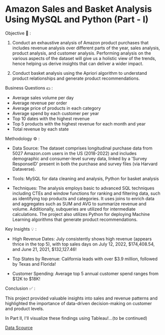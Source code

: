 # Amazon Sales and Basket Analysis Using MySQL and Python (Part - I)
Objective 🎯 : 

1. Conduct an exhaustive analysis of Amazon product purchases that includes revenue analysis over different parts of the year, sales analysis, product analysis, and customer analysis. Performing analysis on the various aspects of the dataset will give us a holistic view of the trends,  hence helping us derive insights that can deliver a wider impact.

2. Conduct basket analysis using the Apriori algorithm to understand product relationships and generate product recommendations.

Business Questions 💵 :

- Average sales volume per day
- Average revenue per order
- Average price of products in each category
- Average spend by each customer per year
- Top 10 dates with the highest revenue
- Top 5 products with the highest revenue for each month and year
- Total revenue by each state

Methodology ⚙ :

- Data Source: The dataset comprises longitudinal purchase data from 5027 Amazon.com users in the US (2018-2022) and includes demographic and consumer-level survey data, linked by a 'Survey ResponseID' present in both the purchase and survey files (via Harvard Dataverse).

- Tools: MySQL for data cleaning and analysis, Python for basket analysis

- Techniques: The analysis employs basic to advanced SQL techniques including CTEs and window functions for ranking and filtering data, such as identifying top products and categories. It uses joins to enrich data and aggregates such as SUM and AVG to summarize revenue and volume. Additionally, subqueries are utilized for intermediate calculations. The project also utilizes Python for deploying Machine Learning algorithms that generate product recommendations.

Key Insights 💡 :

- High Revenue Dates: July consistently shows high revenue (appears thrice in the top 5), with top sales days on July 12, 2022, $174,408.54, and June 21, 2021, $132,127.46!

- Top States by Revenue: California leads with over $3.9 million, followed by Texas and Florida!

- Customer Spending: Average top 5 annual customer spend ranges from $12K to $18K!

Conclusion ✅ : 

This project provided valuable insights into sales and revenue patterns and highlighted the importance of data-driven decision-making on customer and product levels.

In Part II, I'll visualize these findings using Tableau!...(to be continued)

[Data Scource](https://dataverse.harvard.edu/dataset.xhtml?persistentId=doi:10.7910/DVN/YGLYDY)

